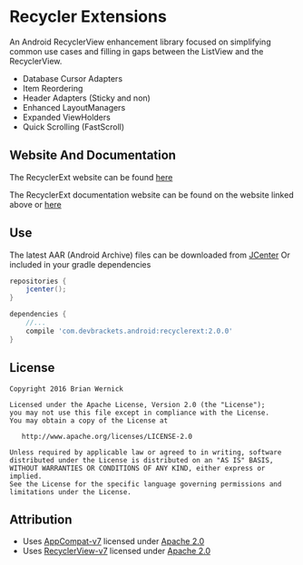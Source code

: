Recycler Extensions
============
An Android RecyclerView enhancement library focused on simplifying
common use cases and filling in gaps between the ListView and the
RecyclerView.

 * Database Cursor Adapters
 * Item Reordering
 * Header Adapters (Sticky and non)
 * Enhanced LayoutManagers
 * Expanded ViewHolders
 * Quick Scrolling (FastScroll)


Website And Documentation
-------
The RecyclerExt website can be found [here][Website]


The RecyclerExt documentation website can be found on the website linked above or [here][Java Doc]


Use
-------
The latest AAR (Android Archive) files can be downloaded from [JCenter][JCenter]
Or included in your gradle dependencies

```gradle
repositories {
    jcenter();
}

dependencies {
    //...
    compile 'com.devbrackets.android:recyclerext:2.0.0'
}
```


License
-------

    Copyright 2016 Brian Wernick

    Licensed under the Apache License, Version 2.0 (the "License");
    you may not use this file except in compliance with the License.
    You may obtain a copy of the License at

       http://www.apache.org/licenses/LICENSE-2.0

    Unless required by applicable law or agreed to in writing, software
    distributed under the License is distributed on an "AS IS" BASIS,
    WITHOUT WARRANTIES OR CONDITIONS OF ANY KIND, either express or implied.
    See the License for the specific language governing permissions and
    limitations under the License.


Attribution
-----------
* Uses [AppCompat-v7](http://developer.android.com/tools/support-library/features.html#v7-appcompat) licensed under [Apache 2.0][Apache 2.0]
* Uses [RecyclerView-v7](http://developer.android.com/tools/support-library/features.html#v7-recyclerview) licensed under [Apache 2.0][Apache 2.0]


 [JCenter]: https://bintray.com/brianwernick/maven/RecyclerExt/view#files
 [Website]: http://devbrackets.com/dev/libs/recyclerext.html
 [Java Doc]: http://devbrackets.com/dev/libs/docs/recyclerext/2.0.0/index.html
 [Apache 2.0]: https://opensource.org/licenses/Apache-2.0
